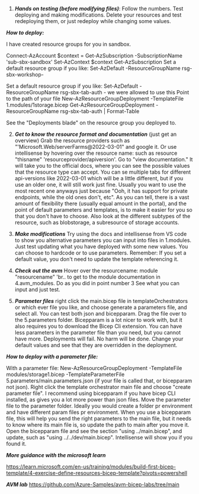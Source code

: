 1. ***Hands on testing (before modifying files)***: 
Follow the numbers. Test deploying and making modifications. Delete your resources and test redeploying them, or just redeploy while changing some values. 

***How to deploy:***

I have created resource groups for you in sandbox.

Connect-AzAccount 
$context = Get-AzSubscription -SubscriptionName 'sub-sbx-sandbox'
Set-AzContext $context
Get-AzSubscription
Set a default resource group if you like: Set-AzDefault -ResourceGroupName rsg-sbx-workshop-<yourname>

Set a default resource group if you like: Set-AzDefault -ResourceGroupName rsg-sbx-tab-auth - we were allowed to use this
Point to the path of your file
New-AzResourceGroupDeployment -TemplateFile 1.modules/1storage.bicep 
Get-AzResourceGroupDeployment -ResourceGroupName rsg-sbx-tab-auth | Format-Table

See the "Deployments blade" on the resource group you deployed to.

2. ***Get to know the resource format and documentation*** (just get an overview) 
Grab the resource providers such as "'Microsoft.Web/serverFarms@2022-03-01" and google it. Or use intellisense by hovering over the resource name: such as resource "thisname" 'resourceprovider/apiversion'. Go to "view documentation."
It will take you to the official docs, where you can see the possible values that the resource type can accept.
You can se multiple tabs for different api-versions like 2022-03-01 which will be a little different, but if you use an older one, it will still work just fine.
Usually you want to use the most recent one anyways just because "Ooh, it has support for private endpoints, while the old ones don't, etc".
As you can tell, there is a vast amount of flexibility there (usually equal amount in the portal), and the point of default parameters and templates, is to make it easier for you so that you don't have to choose. Also look at the different subtypes of the resource, such as blobstorage, a subresource of storage accounts.

4. ***Make modifications***
Try using the docs and intellisense from VS code to show you alternative parameters you can input into files in 1.modules. Just test updating what you have deployed with some new values. You can choose to hardcode or to use parameters. Remember: If you set a default value, you don't need to update the template referencing it.

5. ***Check out the avm***
Hover over the resourcename: module "resourcename" 'br.. to get to the module documentation in 4.avm_modules. Do as you did in point number 3 See what you can input and just test. 

6. ***Parameter files***
 right click the main.bicep file in templateOrchestrators or which ever file you like, and choose generate a parameters file, and select all. You can test both json and bicepparam.
Drag the file over to the 5.parameters folder. Bicepparam is a lot nicer to work with, but it also requires you to download the Bicep Cli extension.
You can have less parameters in the parameter file than you need, but you cannot have more. Deployments will fail. No harm will be done. Change your default values and see that they are overridden in the deployment.

***How to deploy with a parameter file:***

With a parameter file:
New-AzResourceGroupDeployment -TemplateFile modules/storage1.bicep  -TemplateParameterFile 5.parameters/main.parameters.json (if your file is called that, or bicepparam not json). Right click the template orchestrator main file and choose "create parameter file". I recommend using bicepparam if you have bicep CLI installed, as gives you a lot more power than json files. Move the parameter file to the parameter folder. Ideally you would create a folder pr environment and have different param files pr environment. When you use a bicepparam file, this will help you send the right parameters to the main file, but it needs to know where its main file is, so update the path to main after you move it. Open the bicepparam file and see the section "using ../main.bicep", and update, such as "using ../../dev/main.bicep". Intellisense will show you if you found it.


***More guidance with the microsoft learn***

https://learn.microsoft.com/en-us/training/modules/build-first-bicep-template/4-exercise-define-resources-bicep-template?pivots=powershell 


***AVM lab***
https://github.com/Azure-Samples/avm-bicep-labs/tree/main